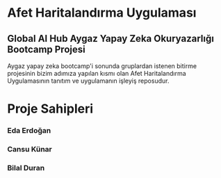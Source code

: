 # Afet Haritalandırma Uygulaması
## Global AI Hub Aygaz Yapay Zeka Okuryazarlığı Bootcamp Projesi

Aygaz yapay zeka bootcamp'i sonunda gruplardan istenen bitirme projesinin bizim adımıza yapılan kısmı olan Afet Haritalandırma Uygulamasının tanıtım ve uygulamanın işleyiş reposudur.
# Proje Sahipleri
### Eda Erdoğan<br>
### Cansu Künar<br>
### Bilal Duran<br>
